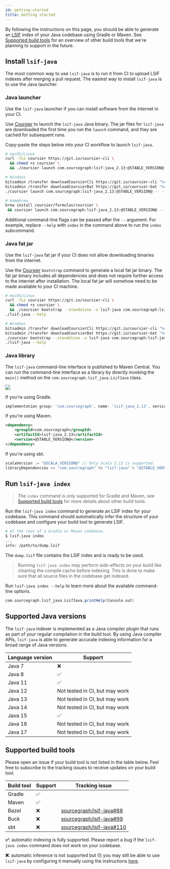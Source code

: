 ```yaml
---
id: getting-started
title: Getting started
---
```


By following the instructions on this page, you should be able to generate an
[LSIF](https://microsoft.github.io/language-server-protocol/specifications/lsif/0.5.0/specification/)
index of your Java codebase using Gradle or Maven. See
[Supported build tools](#supported-build-tools) for an overview of other build
tools that we're planning to support in the future.

## Install `lsif-java`

The most common way to use `lsif-java` is to run it from CI to upload LSIF
indexes after merging a pull request. The easiest way to install `lsif-java` is
to use the Java launcher.

### Java launcher

Use the `lsif-java` launcher if you can install software from the internet in
your CI.

Use [Coursier](https://get-coursier.io/docs/cli-installation.html) to launch the
`lsif-java` Java binary. The jar files for `lsif-java` are downloaded the first
time you run the `launch` command, and they are cached for subsequent runs.

Copy-paste the steps below into your CI workflow to launch `lsif-java`.

```sh
# macOS/Linux
curl -fLo coursier https://git.io/coursier-cli \
  && chmod +x coursier \
  && ./coursier launch com.sourcegraph:lsif-java_2.13:@STABLE_VERSION@ -- --help

# Windows
bitsadmin /transfer downloadCoursierCli https://git.io/coursier-cli "%cd%\coursier"
bitsadmin /transfer downloadCoursierBat https://git.io/coursier-bat "%cd%\coursier.bat"
./coursier launch com.sourcegraph:lsif-java_2.13:@STABLE_VERSION@ -- --help

# Homebrew
brew install coursier/formulas/coursier \
 && coursier launch com.sourcegraph:lsif-java_2.13:@STABLE_VERSION@ -- --help
```

Additional command-line flags can be passed after the `--` argument. For
example, replace `--help` with `index` in the command above to run the `index`
subcommand.

### Java fat jar

Use the `lsif-java` fat jar if your CI does not allow downloading binaries from
the internet.

Use the [Coursier](https://get-coursier.io/docs/cli-installation) `bootstrap`
command to generate a local fat jar binary. The fat jar binary includes all
dependencies and does not require further access to the internet after
installation. The local fat jar will somehow need to be made available to your
CI machine.

```sh
# macOS/Linux
curl -fLo coursier https://git.io/coursier-cli \
  && chmod +x coursier \
  && ./coursier bootstrap --standalone -o lsif-java com.sourcegraph:lsif-java_2.13:@STABLE_VERSION@
./lsif-java --help

# Windows
bitsadmin /transfer downloadCoursierCli https://git.io/coursier-cli "%cd%\coursier"
bitsadmin /transfer downloadCoursierBat https://git.io/coursier-bat "%cd%\coursier.bat"
./coursier bootstrap --standalone -o lsif-java com.sourcegraph:lsif-java_2.13:@STABLE_VERSION@
./lsif-java --help
```

### Java library

The `lsif-java` command-line interface is published to Maven Central. You can
run the command-line interface as a library by directly invoking the `main()`
method on the `com.sourcegraph.lsif_java.LsifJava` class.

[![](https://img.shields.io/maven-central/v/com.sourcegraph/lsif-java_2.13)](https://repo1.maven.org/maven2/com/sourcegraph/lsif-java_2.13/)

If you're using Gradle.

```groovy
implementation group: 'com.sourcegraph', name: 'lsif-java_2.13', version: '@STABLE_VERSION@'
```

If you're using Maven.

```xml
<dependency>
    <groupId>com.sourcegraph</groupId>
    <artifactId>lsif-java_2.13</artifactId>
    <version>@STABLE_VERSION@</version>
</dependency>
```

If you're using sbt.

```scala
scalaVersion := "@SCALA_VERSION@" // Only Scala 2.13 is supported.
libraryDependencies += "com.sourcegraph" %% "lsif-java" % "@STABLE_VERSION@"
```

## Run `lsif-java index`

> The `index` command is only supported for Gradle and Maven, see
> [Supported build tools](#supported-build-tools) for more details about other
> build tools.

Run the `lsif-java index` command to generate an LSIF index for your codebase.
This command should automatically infer the structure of your codebase and
configure your build tool to generate LSIF.

```sh
# At the root of a Gradle or Maven codebase.
$ lsif-java index
...
info: /path/to/dump.lsif
```

The `dump.lsif` file contains the LSIF index and is ready to be used.

> Running `lsif-java index` may perform side-effects on your build like cleaning
> the compile cache before indexing. This is done to make sure that all source
> files in the codebase get indexed.

Run `lsif-java index --help` to learn more about the available command-line
options.

```scala mdoc:passthrough
com.sourcegraph.lsif_java.LsifJava.printHelp(Console.out)
```

## Supported Java versions

The `lsif-java` indexer is implemented as a Java compiler plugin that runs as
part of your regular compilation in the build tool. By using Java compiler APIs,
`lsif-java` is able to generate accurate indexing information for a broad range
of Java versions.

| Language version | Support                        |
| ---------------- | ------------------------------ |
| Java 7           | ❌                             |
| Java 8           | ✅                             |
| Java 11          | ✅                             |
| Java 12          | Not tested in CI, but may work |
| Java 13          | Not tested in CI, but may work |
| Java 14          | Not tested in CI, but may work |
| Java 15          | ✅                             |
| Java 16          | Not tested in CI, but may work |
| Java 17          | Not tested in CI, but may work |

## Supported build tools

Please open an issue if your build tool is not listed in the table below. Feel
free to subscribe to the tracking issues to receive updates on your build tool.

| Build tool | Support | Tracking issue                                                                   |
| ---------- | ------- | -------------------------------------------------------------------------------- |
| Gradle     | ✅      |                                                                                  |
| Maven      | ✅      |                                                                                  |
| Bazel      | ❌      | [sourcegraph/lsif-java#88](https://github.com/sourcegraph/lsif-java/issues/88)   |
| Buck       | ❌      | [sourcegraph/lsif-java#99](https://github.com/sourcegraph/lsif-java/issues/99)   |
| sbt        | ❌      | [sourcegraph/lsif-java#110](https://github.com/sourcegraph/lsif-java/issues/110) |

**✅**: automatic indexing is fully supported. Please report a bug if the
`lsif-java index` command does not work on your codebase.

**❌**: automatic inference is not supported but (!) you may still be able to
use `lsif-java` by configuring it manually using the instructions
[here](manual-configuration.md).
